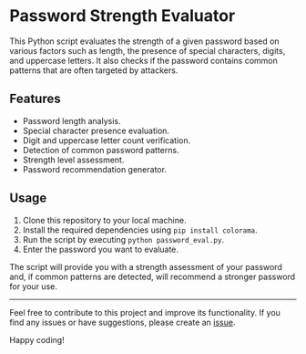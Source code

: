 # Password Strength Evaluator

This Python script evaluates the strength of a given password based on various factors such as length, the presence of special characters, digits, and uppercase letters. It also checks if the password contains common patterns that are often targeted by attackers.

## Features
- Password length analysis.
- Special character presence evaluation.
- Digit and uppercase letter count verification.
- Detection of common password patterns.
- Strength level assessment.
- Password recommendation generator.

## Usage
1. Clone this repository to your local machine.
2. Install the required dependencies using `pip install colorama`.
3. Run the script by executing `python password_eval.py`.
4. Enter the password you want to evaluate.

The script will provide you with a strength assessment of your password and, if common patterns are detected, will recommend a stronger password for your use.

---

Feel free to contribute to this project and improve its functionality. If you find any issues or have suggestions, please create an [issue](https://github.com/yourusername/your-repo/issues).

Happy coding!
